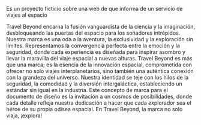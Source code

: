 Es un proyecto ficticio sobre una web de que informa de un servicio de viajes al espacio

Travel Beyond encarna la fusión vanguardista de la ciencia y la imaginación, desbloqueando las puertas del espacio para los soñadores intrépidos. Nuestra marca es una oda a la aventura, la exclusividad y la exploración sin límites. Representamos la convergencia perfecta entre la emoción y la seguridad, donde cada experiencia es diseñada para inspirar asombro y llevar la maravilla del viaje espacial a nuevas alturas.
Travel Beyond es más que una marca; es la esencia de la innovación espacial, comprometida con ofrecer no solo viajes interplanetarios, sino también una auténtica conexión con la grandeza del universo. Nuestra identidad se teje con los hilos de la seguridad, la comodidad y la diversión intergaláctica, estableciendo un estándar sin igual en la industria.
Este concepto de marca para el documento de diseño es la invitación a un cosmos de posibilidades, donde cada detalle refleja nuestra dedicación a hacer que cada explorador sea el héroe de su propia odisea espacial. En Travel Beyond, la marca no solo viaja, ¡explora!
